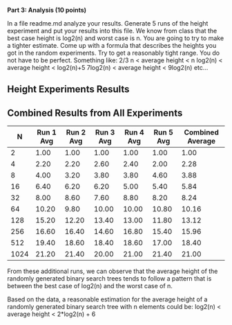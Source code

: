 **Part 3: Analysis (10 points)**

In a file readme.md analyze your results. Generate 5 runs of the height experiment and put your results into this file. We know from class that the best case height is log2(n) and worst case is n. You are going to try to make a tighter estimate.
Come up with a formula that describes the heights you got in the random experiments. Try to get a reasonably tight range. You do not have to be perfect.
Something like:
2/3 n < average height < n
log2(n) < average height < log2(n)+5
7log2(n) < average height < 9log2(n)
etc...


## Height Experiments Results
## Combined Results from All Experiments

|   N  | Run 1 Avg | Run 2 Avg | Run 3 Avg | Run 4 Avg | Run 5 Avg | Combined Average |
|------|-----------|-----------|-----------|-----------|-----------|------------------|
|     2|       1.00|       1.00|       1.00|       1.00|       1.00|              1.00|
|     4|       2.20|       2.20|       2.60|       2.40|       2.00|              2.28|
|     8|       4.00|       3.20|       3.80|       3.80|       4.60|              3.88|
|    16|       6.40|       6.20|       6.20|       5.00|       5.40|              5.84|
|    32|       8.00|       8.60|       7.60|       8.80|       8.20|              8.24|
|    64|      10.20|       9.80|      10.00|      10.00|      10.80|             10.16|
|   128|      15.20|      12.20|      13.40|      13.00|      11.80|             13.12|
|   256|      16.60|      16.40|      14.60|      16.80|      15.40|             15.96|
|   512|      19.40|      18.60|      18.40|      18.60|      17.00|             18.40|
|  1024|      21.20|      21.40|      20.00|      21.00|      21.40|             21.00|



From these additional runs, we can observe that the average height of the randomly generated binary search trees tends to follow a pattern that is between the best case of log2(n) and the worst case of n.

Based on the data, a reasonable estimation for the average height of a randomly generated binary search tree with n elements could be:
log2(n) < average height < 2*log2(n) + 6
